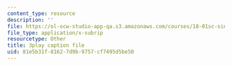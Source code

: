 ```yaml
---
content_type: resource
description: ''
file: https://ol-ocw-studio-app-qa.s3.amazonaws.com/courses/18-01sc-single-variable-calculus-fall-2010/81e5b31f81627d9b9757cf7495d5be50_1RLctDS2hUQ.srt
file_type: application/x-subrip
resourcetype: Other
title: 3play caption file
uid: 81e5b31f-8162-7d9b-9757-cf7495d5be50
---
```

